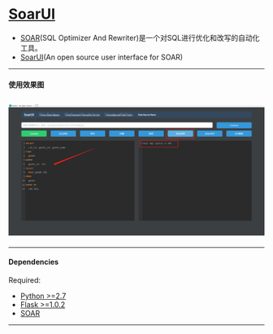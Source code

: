 # **[SoarUI](https://github.com/lflyou1314/SoarUI)**
* [SOAR](https://github.com/xiaomi/soar)(SQL Optimizer And Rewriter)是一个对SQL进行优化和改写的自动化工具。
* [SoarUI](http://soarui.xxx.xhceis.cn)(An open source user interface for SOAR)
-------
#### 使用效果图
![SoarUI](https://github.com/lflyou1314/SoarUI/blob/master/images/soarui.png)
-------
-------
#### Dependencies
Required:
* [Python >=2.7](https://www.python.org/)
* [Flask  >=1.0.2](http://flask.pocoo.org/)
* [SOAR](https://github.com/xiaomi/soar)
-------



